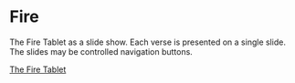 # Fire

The Fire Tablet as a slide show. Each verse is presented on a single slide.
The slides may be controlled navigation buttons.

[The Fire Tablet](https://www.bahai.org/library/authoritative-texts/prayers/bahai-prayers/5#814641272)
